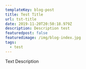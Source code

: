 ```yaml
---
templateKey: blog-post
title: Test Title
url: tst-title
date: 2019-11-20T20:50:18.979Z
description: Description test
featuredpost: false
featuredimage: /img/blog-index.jpg
tags:
  - test
---
```

Text Description
